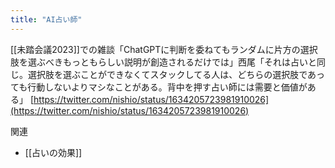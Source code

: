 ```yaml
---
title: "AI占い師"
---
```


[[未踏会議2023]]での雑談「ChatGPTに判断を委ねてもランダムに片方の選択肢を選ぶべきもっともらしい説明が創造されるだけでは」西尾「それは占いと同じ。選択肢を選ぶことができなくてスタックしてる人は、どちらの選択肢であっても行動しないよりマシなことがある。背中を押す占い師には需要と価値がある」
[https://twitter.com/nishio/status/1634205723981910026](https://twitter.com/nishio/status/1634205723981910026)

関連
- [[占いの効果]]
